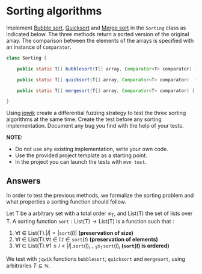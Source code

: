 # Sorting algorithms

Implement [Bubble sort](https://en.wikipedia.org/wiki/Bubble_sort), [Quicksort](https://en.wikipedia.org/wiki/Quicksort) and [Merge sort](https://en.wikipedia.org/wiki/Merge_sort) in the `Sorting` class as indicated below. The three methods return a sorted version of the original array. The comparison between the elements of the arrays is specified with an instance of `Comparator`.

```java
class Sorting {

    public static T[] bubblesort(T[] array, Comparator<T> comparator) { ... }

    public static T[] quicksort(T[] array, Comparator<T> comparator)  { ... }

    public static T[] mergesort(T[] array, Comparator<T> comparator) { ... }

}
```

Using [jqwik](https://jqwik.net/) create a differential fuzzing strategy to test the three sorting algorithms at the same time. Create the test before any sorting implementation. Document any bug you find with the help of your tests.


**NOTE:** 
- Do not use any existing implementation, write your own code. 
- Use the provided project template as a starting point.
- In the project you can launch the tests with `mvn test`.

## Answers

In order to test the previous methods, we formalize the sorting problem and what properties a sorting function should follow.

Let $\text{T}$ be a arbitrary set with a total order $\leq_{\text{T}}$, and $\text{List(T)}$ the set of lists over $\text{T}$. A sorting function $\texttt{sort} : \text{List(T)} \to \text{List(T)}$ is a function such that :

1. $\forall l \in \text{List(T)}. |l| = |\texttt{sort}(l)|$ **(preservation of size)**
2. $\forall l \in \text{List(T)}. \forall t \in l. t \in \texttt{sort}(t)$ **(preservation of elements)**
3. $\forall l \in \text{List(T)}. \forall 1 \leq i \lt |l|. \texttt{sort}(l)_{i - 1} \leq_{\text{T}} \texttt{sort}(l)_i$ **($\texttt{sort}(t)$ is ordered)**

We test with `jqwik` functions `bubblesort`, `quicksort` and `mergesort`, using arbitraries $T \subseteq \mathbb{N}$.
